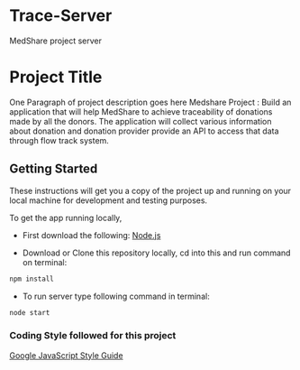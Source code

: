 # Trace-Server
MedShare project server

# Project Title

One Paragraph of project description goes here
Medshare Project : Build an application that will help MedShare to achieve traceability of donations made by all the donors. The application will collect various information about donation and donation provider provide an API to access that data through flow track system.

## Getting Started

These instructions will get you a copy of the project up and running on your local machine for development and testing purposes.

To get the app running locally,
* First download the following:
  [Node.js](https://nodejs.org/en/)

* Download or Clone this repository locally, cd into this and run command on terminal:
```javascript
npm install
```

* To run server type following command in terminal:
```javascript
node start
```

### Coding Style followed for this project
[Google JavaScript Style Guide](https://google.github.io/styleguide/jsguide.html)
